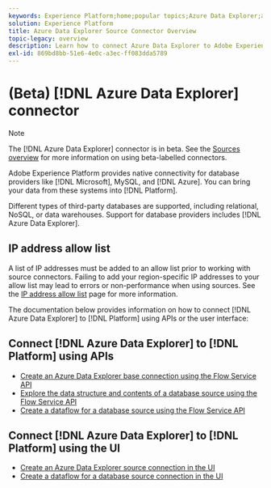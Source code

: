 ```yaml
---
keywords: Experience Platform;home;popular topics;Azure Data Explorer;azure data explorer
solution: Experience Platform
title: Azure Data Explorer Source Connector Overview
topic-legacy: overview
description: Learn how to connect Azure Data Explorer to Adobe Experience Platform using APIs or the user interface.
exl-id: 869bd8bb-51e6-4e0c-a3ec-ff083dda5789
---
```

# (Beta) [!DNL Azure Data Explorer] connector

>[!NOTE]
>
>The [!DNL Azure Data Explorer] connector is in beta. See the [Sources overview](../../home.md#terms-and-conditions) for more information on using beta-labelled connectors.

Adobe Experience Platform provides native connectivity for database providers like [!DNL Microsoft], MySQL, and [!DNL Azure]. You can bring your data from these systems into [!DNL Platform].

Different types of third-party databases are supported, including relational, NoSQL, or data warehouses. Support for database providers includes [!DNL Azure Data Explorer].

## IP address allow list

A list of IP addresses must be added to an allow list prior to working with source connectors. Failing to add your region-specific IP addresses to your allow list may lead to errors or non-performance when using sources. See the [IP address allow list](../../ip-address-allow-list.md) page for more information.

The documentation below provides information on how to connect [!DNL Azure Data Explorer] to [!DNL Platform] using APIs or the user interface:

## Connect [!DNL Azure Data Explorer] to [!DNL Platform] using APIs

- [Create an Azure Data Explorer base connection using the Flow Service API](../../tutorials/api/create/databases/data-explorer.md)
- [Explore the data structure and contents of a database source using the Flow Service API](../../tutorials/api/explore/database-nosql.md)
- [Create a dataflow for a database source using the Flow Service API](../../tutorials/api/collect/database-nosql.md)

## Connect [!DNL Azure Data Explorer] to [!DNL Platform] using the UI

- [Create an Azure Data Explorer source connection in the UI](../../tutorials/ui/create/databases/data-explorer.md)
- [Create a dataflow for a database source connection in the UI](../../tutorials/ui/dataflow/databases.md)
